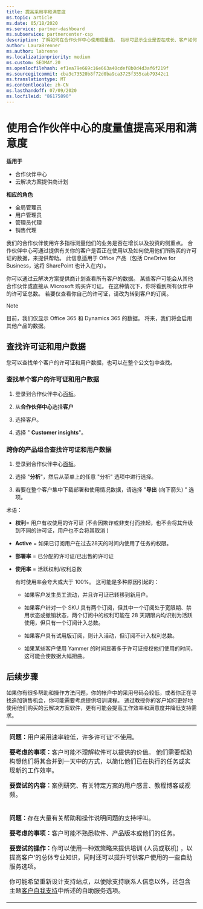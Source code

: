 ```yaml
---
title: 提高采用率和满意度
ms.topic: article
ms.date: 05/18/2020
ms.service: partner-dashboard
ms.subservice: partnercenter-csp
description: 了解如何在合作伙伴中心使用度量值。 指标可显示企业是否在成长、客户如何使用其许可证，以及在何处集中投资。
author: LauraBrenner
ms.author: labrenne
ms.localizationpriority: medium
ms.custom: SEOMAY.20
ms.openlocfilehash: ef1ea79e669c16e663a40cdef8b0d4d3af6f219f
ms.sourcegitcommit: cba3c73520b8f72d0ba9ca3725f355cab79342c1
ms.translationtype: MT
ms.contentlocale: zh-CN
ms.lasthandoff: 07/09/2020
ms.locfileid: "86175890"
---
```

# <a name="use-metrics-in-partner-center-to-increase-adoption-and-satisfaction"></a>使用合作伙伴中心的度量值提高采用和满意度

**适用于**

- 合作伙伴中心
- 云解决方案提供商计划

**相应的角色**

- 全局管理员
- 用户管理员
- 管理员代理
- 销售代理

我们的合作伙伴使用许多指标测量他们的业务是否在增长以及投资的侧重点。 合作伙伴中心可通过提供有关你的客户是否正在使用以及如何使用他们所购买的许可证的数据，来提供帮助。 此信息适用于 Office 产品（包括 OneDrive for Business，这将 SharePoint 也计入在内）。

你可以通过云解决方案提供商计划查看所有客户的数据。 某些客户可能会从其他合作伙伴或直接从 Microsoft 购买许可证。 在这种情况下，你将看到所有伙伴中的许可证总数。 若要仅查看你自己的许可证，请改为转到客户的订阅。

> [!NOTE]  
>  目前，我们仅显示 Office 365 和 Dynamics 365 的数据。 将来，我们将会启用其他产品的数据。

## <a name="find-license-and-user-data"></a>查找许可证和用户数据

您可以查找单个客户的许可证和用户数据，也可以在整个公文包中查找。

### <a name="find-license-and-user-data-for-a-single-customer"></a>查找单个客户的许可证和用户数据

1. 登录到合作伙伴中心[面板](https://partner.microsoft.com/dashboard)。

2. 从**合作伙伴中心**选择**客户**

3. 选择客户。

4. 选择 " **Customer insights**"。

### <a name="find-license-and-user-data-across-your-portfolio"></a>跨你的产品组合查找许可证和用户数据

1. 登录到合作伙伴中心[面板](https://partner.microsoft.com/dashboard)。

2. 选择 "**分析**"，然后从菜单上的任意 "分析" 选项中进行选择。

3. 若要在整个客户集中下载部署和使用情况数据，请选择 "**导出** (向下箭头) " 选项。

术语：

- **权利**= 用户有权使用的许可证 (不会因欺诈或非支付而挂起，也不会将其升级到不同的许可证，用户也不会将其取消 ) 

- **Active** = 如果已订阅用户在过去28天的时间内使用了任务的权限。

- **部署率** = 已分配的许可证/已出售的许可证

- **使用率** = 活跃权利/权利总数

   有时使用率会夸大或大于 100%。 这可能是多种原因引起的：

  - 如果客户发生员工流动，并且许可证已转移到新用户。

  - 如果客户针对一个 SKU 具有两个订阅，但其中一个订阅处于宽限期、禁用状态或撤销状态，两个订阅中的权利可能在 28 天期限内均识别为活跃使用，但只有一个订阅计入总数。

  - 如果客户具有试用版订阅，则计入活动，但订阅不计入权利总数。

  - 如果某些客户使用 Yammer 的时间显著多于许可证授权他们使用的时间，这可能会使数据大幅扭曲。

## <a name="next-steps"></a>后续步骤

如果你有很多帮助和操作方法问题，你的帐户中的采用号码会较低，或者你正在寻找追加销售机会，你可能需要考虑提供培训课程。 通过教授你的客户如何更好地使用他们购买的云解决方案软件，更有可能会提高工作效率和满意度并降低支持需求。

<table>
<colgroup>
<col width="100%" />
</colgroup>
<tbody>
<tr class="odd">
<td><p><strong>问题：</strong>用户采用速率较低，许多许可证&#39;不使用。</p>
<p><strong>要考虑的事项：</strong>客户可能不理解软件可以提供的价值。 他们需要帮助构想他们将其合并到一天中的方式，以简化他们已在执行的任务或实现新的工作效率。</p>
<p><strong>要尝试的内容：</strong>案例研究、有关特定方案的用户感言、教程博客或视频。</p></td>
</tr>
<tr class="even">
<td><p><strong>问题：</strong>存在大量有关帮助和操作说明问题的支持呼叫。</p>
<p><strong>要考虑的事项：</strong>客户可能不熟悉软件、产品版本或他们的任务。</p>
<p><strong>要尝试的操作：</strong>你可以使用一种双策略来提供培训 (人员或联机) ，以提高客户&#39;的总体专业知识，同时还可以提升可供客户使用的一些自助服务选项。</p>
<p>你可能希望重新设计支持站点，以便除支持联系人信息以外，还包含主题<a href="customer-self-support.md" data-raw-source="[Customer self-support](customer-self-support.md)">客户自我支持</a>中所述的自助服务选项。</p></td>
</tr>
</tbody>
</table>

